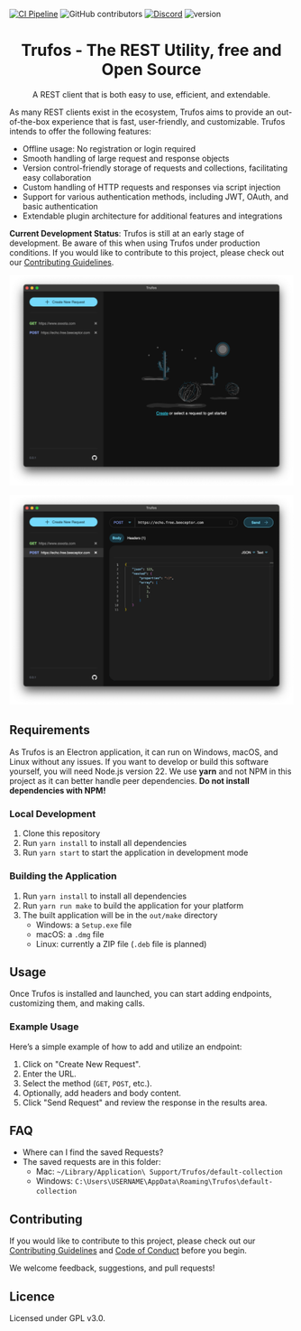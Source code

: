 [![CI Pipeline](https://github.com/EXXETA/trufos/actions/workflows/ci.yml/badge.svg)](https://github.com/EXXETA/trufos/actions/workflows/ci.yml)
![GitHub contributors](https://img.shields.io/github/contributors/EXXETA/trufos)
[![Discord](https://img.shields.io/discord/1328262093903892530?logo=discord&label=Discord&cacheSeconds=60)](https://discord.gg/sb4nfdevpW)
![version](https://img.shields.io/badge/dynamic/json?url=https%3A%2F%2Fraw.githubusercontent.com%2FEXXETA%2Frufus%2Frefs%2Fheads%2Fmain%2Fpackage.json&query=%24.version&label=version)

<h1 align="center">Trufos - The REST Utility, free and Open Source</h1>
<p align="center">
  A REST client that is both easy to use, efficient, and extendable.
</p>

As many REST clients exist in the ecosystem, Trufos aims to provide an out-of-the-box experience
that is fast, user-friendly, and customizable. Trufos intends to offer the following features:

- Offline usage: No registration or login required
- Smooth handling of large request and response objects
- Version control-friendly storage of requests and collections, facilitating easy collaboration
- Custom handling of HTTP requests and responses via script injection
- Support for various authentication methods, including JWT, OAuth, and basic authentication
- Extendable plugin architecture for additional features and integrations

**Current Development Status**: Trufos is still at an early stage of development. Be aware of this
when using Trufos under production conditions. If you would like to contribute to this project,
please check out our [Contributing Guidelines](./CONTRIBUTING.md).

![Screenshot nothing selected](docs/images/Screenshot-nothing-selected.png)

![Screenshot Request selected](docs/images/Screenshot-Request.png)

## Requirements

As Trufos is an Electron application, it can run on Windows, macOS, and Linux without any issues. If
you want to develop or build this software yourself, you will need Node.js version 22. We use **yarn**
and not NPM in this project as it can better handle peer dependencies. **Do not install dependencies with NPM!**

### Local Development

1. Clone this repository
2. Run `yarn install` to install all dependencies
3. Run `yarn start` to start the application in development mode

### Building the Application

1. Run `yarn install` to install all dependencies
2. Run `yarn run make` to build the application for your platform
3. The built application will be in the `out/make` directory
   - Windows: a `Setup.exe` file
   - macOS: a `.dmg` file
   - Linux: currently a ZIP file (`.deb` file is planned)

## Usage

Once Trufos is installed and launched, you can start adding endpoints, customizing them, and making
calls.

### Example Usage

Here’s a simple example of how to add and utilize an endpoint:

1. Click on "Create New Request".
2. Enter the URL.
3. Select the method (`GET`, `POST`, etc.).
4. Optionally, add headers and body content.
5. Click "Send Request" and review the response in the results area.

## FAQ

- Where can I find the saved Requests?
- The saved requests are in this folder:
  - Mac: `~/Library/Application\ Support/Trufos/default-collection`
  - Windows: `C:\Users\USERNAME\AppData\Roaming\Trufos\default-collection`

## Contributing

If you would like to contribute to this project, please check out our
[Contributing Guidelines](./CONTRIBUTING.md) and [Code of Conduct](./CODE_OF_CONDUCT.md) before you
begin.

We welcome feedback, suggestions, and pull requests!

## Licence

Licensed under GPL v3.0.
